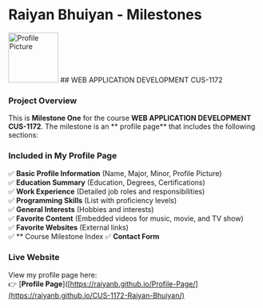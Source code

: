 # Raiyan Bhuiyan - Milestones  
<img src="https://camo.githubusercontent.com/35c48ab82aa617dae3a6acde151bba4eda61d94ae051a021f851f44a7b040362/68747470733a2f2f6d656469612e6c6963646e2e636f6d2f646d732f696d6167652f76322f443536303341514738643751734b4d464632412f70726f66696c652d646973706c617970686f746f2d736872696e6b5f3830305f3830302f70726f66696c652d646973706c617970686f746f2d736872696e6b5f3830305f3830302f302f313730393038303636313739303f653d3137343336333834303026763d6265746126743d55536b58747739356f44425a785343787a4c4f35554c376d3370376d713736486a424f72714a7664674438" alt="Profile Picture" width="100" height="100">
## WEB APPLICATION DEVELOPMENT CUS-1172  

### **Project Overview**  
This is **Milestone One** for the course **WEB APPLICATION DEVELOPMENT CUS-1172**. The milestone is an ** profile page** that includes the following sections:  

### **Included in My Profile Page**  
✅ **Basic Profile Information** (Name, Major, Minor, Profile Picture)  
✅ **Education Summary** (Education, Degrees, Certifications)  
✅ **Work Experience** (Detailed job roles and responsibilities)  
✅ **Programming Skills** (List with proficiency levels)  
✅ **General Interests** (Hobbies and interests)  
✅ **Favorite Content** (Embedded videos for music, movie, and TV show)  
✅ **Favorite Websites** (External links)  
✅ ** Course Milestone Index 
✅ **Contact Form**  

### **Live Website**  
View my profile page here:  
👉 [**Profile Page**]([https://raiyanb.github.io/Profile-Page/](https://raiyanb.github.io/CUS-1172-Raiyan-Bhuiyan/)  



